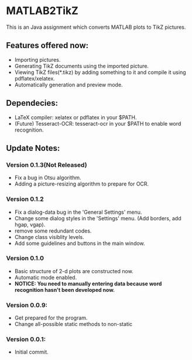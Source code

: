 # MATLAB2TikZ
This is an Java assignment which converts MATLAB plots to TikZ pictures.

## Features offered now:
* Importing pictures.
* Generating TikZ documents using the imported picture.
* Viewing TikZ files(\*.tikz) by adding something to it and compile it using pdflatex/xelatex.
* Automatically generation and preview mode.

## Dependecies:
* LaTeX compiler: xelatex or pdflatex in your $PATH.
* (Future) Tesseract-OCR: tesseract-ocr in your $PATH to enable word recognition.

## Update Notes:

### Version 0.1.3(Not Released)
* Fix a bug in Otsu algorithm.
* Adding a picture-resizing algorithm to prepare for OCR.

### Version 0.1.2
* Fix a dialog-data bug in the 'General Settings' menu.
* Change some dialog styles in the 'Settings' menu. (Add borders, add hgap, vgap).
* remove some redundant codes.
* Change class visiblity levels.
* Add some guidelines and buttons in the main window.

### Version 0.1.0
* Basic structure of 2-d plots are constructed now.
* Automatic mode enabled.
* **NOTICE: You need to manually entering data because word recognition hasn't been developed now.**

### Version 0.0.9:
* Get prepared for the program.
* Change all-possible static methods to non-static

### Version 0.0.1:
* Initial commit.

